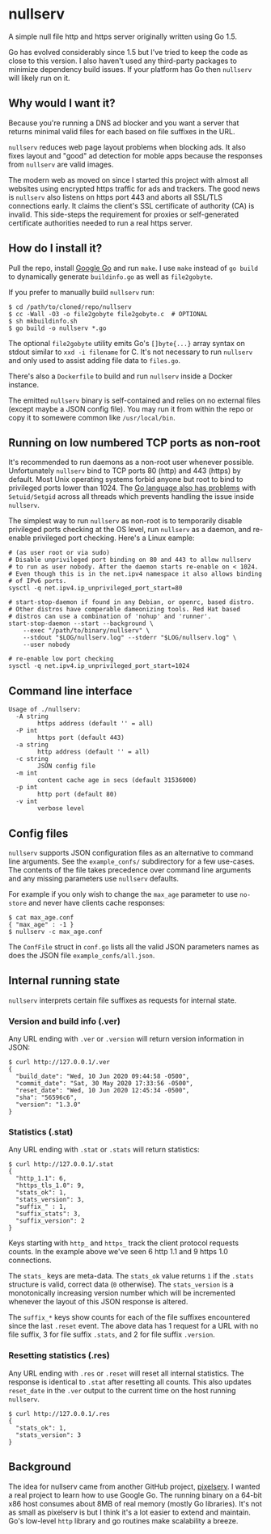 # nullserv

A simple null file http and https server originally written using Go 1.5.

Go has evolved considerably since 1.5 but I've tried to keep
the code as close to this version. I also haven't used any third-party
packages to minimize dependency build issues.  If your platform has
Go then `nullserv` will likely run on it.

## Why would I want it?
Because you're running a DNS ad blocker and you want a server that
returns minimal valid files for each based on file suffixes in the URL.

`nullserv` reduces web page layout problems when blocking ads. It also
fixes layout and "good" ad detection for moble apps because the responses
from `nullserv` are valid images.

The modern web as moved on since I started this project with almost all
websites using encrypted https traffic for ads and trackers. The good
news is `nullserv` also listens on https port 443 and aborts all SSL/TLS
connections early. It claims the client's SSL certificate of authority (CA)
is invalid. This side-steps the requirement for proxies or self-generated
certificate authorities needed to run a real https server.

## How do I install it?
Pull the repo, install [Google Go](https://golang.org/) and run
`make`. I use `make` instead of `go build` to dynamically
generate `buildinfo.go` as well as `file2gobyte`.

If you prefer to manually build `nullserv` run:
```
$ cd /path/to/cloned/repo/nullserv
$ cc -Wall -O3 -o file2gobyte file2gobyte.c  # OPTIONAL
$ sh mkbuildinfo.sh
$ go build -o nullserv *.go
```

The optional `file2gobyte` utility emits Go's `[]byte{...}` array syntax
on stdout similar to `xxd -i filename` for C. It's not necessary to
run `nullserv` and only used to assist adding file data to `files.go`.

There's also a `Dockerfile` to build and run `nullserv` inside a Docker
instance.

The emitted `nullserv` binary is self-contained and relies on no external
files (except maybe a JSON config file). You may run it from within the
repo or copy it to somewere common like `/usr/local/bin`.

## Running on low numbered TCP ports as non-root
It's recommended to run daemons as a non-root user whenever possible.
Unfortunately `nullserv` bind to TCP ports 80 (http) and 443 (https)
by default. Most Unix operating systems forbid anyone but root to bind to
privileged ports lower than 1024. The [Go language also has
problems](https://github.com/golang/go/issues/1435) with `Setuid/Setgid`
across all threads which prevents handling the issue inside `nullserv`.

The simplest way to run `nullserv` as non-root is to temporarily disable
privileged ports checking at the OS level, run `nullserv` as a daemon,
and re-enable privileged port checking. Here's a Linux eample:

```
# (as user root or via sudo)
# Disable unprivileged port binding on 80 and 443 to allow nullserv
# to run as user nobody. After the daemon starts re-enable on < 1024.
# Even though this is in the net.ipv4 namespace it also allows binding
# of IPv6 ports.
sysctl -q net.ipv4.ip_unprivileged_port_start=80

# start-stop-daemon if found in any Debian, or openrc, based distro.
# Other distros have comperable dameonizing tools. Red Hat based
# distros can use a combination of 'nohup' and 'runner'.
start-stop-daemon --start --background \
    --exec "/path/to/binary/nullserv" \
    --stdout "$LOG/nullserv.log" --stderr "$LOG/nullserv.log" \
    --user nobody

# re-enable low port checking
sysctl -q net.ipv4.ip_unprivileged_port_start=1024
```

## Command line interface
```
Usage of ./nullserv:
  -A string
    	https address (default '' = all)
  -P int
    	https port (default 443)
  -a string
    	http address (default '' = all)
  -c string
    	JSON config file
  -m int
    	content cache age in secs (default 31536000)
  -p int
    	http port (default 80)
  -v int
    	verbose level
```

## Config files
`nullserv` supports JSON configuration files as an alternative to command
line arguments. See the `example_confs/` subdirectory for a few use-cases.
The contents of the file takes precedence over command line arguments and
any missing parameters use `nullserv` defaults.

For example if you only wish to change the `max_age` parameter to use
`no-store` and never have clients cache responses:

```
$ cat max_age.conf
{ "max_age" : -1 }
$ nullserv -c max_age.conf
```

The `ConfFile` struct in `conf.go` lists all the valid JSON parameters
names as does the JSON file `example_confs/all.json`.

## Internal running state
`nullserv` interprets certain file suffixes as requests for internal state.

### Version and build info (.ver)
Any URL ending with `.ver` or `.version` will return version information in
JSON:

```
$ curl http://127.0.0.1/.ver
{
  "build_date": "Wed, 10 Jun 2020 09:44:58 -0500",
  "commit_date": "Sat, 30 May 2020 17:33:56 -0500",
  "reset_date": "Wed, 10 Jun 2020 12:45:34 -0500",
  "sha": "56596c6",
  "version": "1.3.0"
}
```

### Statistics (.stat)
Any URL ending with `.stat` or `.stats` will return statistics:

```
$ curl http://127.0.0.1/.stat
{
  "http_1.1": 6,
  "https_tls_1.0": 9,
  "stats_ok": 1,
  "stats_version": 3,
  "suffix_" : 1,
  "suffix_stats": 3,
  "suffix_version": 2
}
```

Keys starting with `http_` and `https_` track the client protocol requests
counts. In the example above we've seen 6 http 1.1 and 9 https 1.0
connections.

The `stats_` keys are meta-data. The `stats_ok` value returns `1` if
the `.stats` structure is valid, correct data (`0` otherwise). The
`stats_version` is a monotonically increasing version number which will
be incremented whenever the layout of this JSON response is altered.

The `suffix_*` keys show counts for each of the file suffixes encountered
since the last `.reset` event. The above data has 1 request for a URL
with no file suffix, 3 for file suffix `.stats`, and 2 for file
suffix `.version`.

### Resetting statistics (.res)
Any URL ending with `.res` or `.reset` will reset all internal statistics.
The response is identical to `.stat` after resetting all counts. This also
updates `reset_date` in the `.ver` output to the current time on the host
running `nullserv`.

```
$ curl http://127.0.0.1/.res
{
  "stats_ok": 1,
  "stats_version": 3
}
```

## Background
The idea for nullserv came from another GitHub project,
[pixelserv](https://github.com/h0tw1r3/pixelserv). I wanted a real project
to learn how to use Google Go. The running binary on a 64-bit x86 host
consumes about 8MB of real memory (mostly Go libraries). It's not as
small as pixelserv is but I think it's a lot easier to extend and
maintain. Go's low-level `http` library and go routines make scalability
a breeze.
